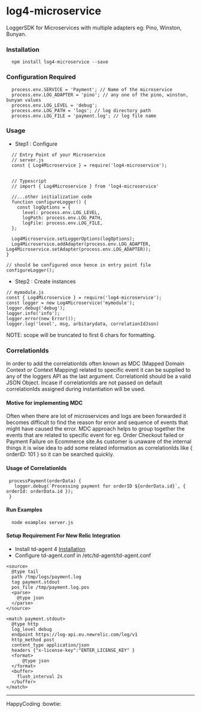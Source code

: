 # log4-microservice
LoggerSDK for Microservices with multiple adapters eg: Pino, Winston, Bunyan.

### Installation
```
  npm install log4-microservice --save
```

### Configuration Required
```
  process.env.SERVICE = 'Payment'; // Name of the microservice
  process.env.LOG_ADAPTER = 'pino'; // any one of the pino, winston, bunyan values
  process.env.LOG_LEVEL = 'debug';
  process.env.LOG_PATH = 'logs'; // log directory path
  process.env.LOG_FILE = 'payment.log'; // log file name
```

### Usage
- Step1 : Configure
```
  // Entry Point of your Microservice
  // server.js
  const { Log4Microservice } = require('log4-microservice');


  // Typescript
  // import { Log4Microservice } from 'log4-microservice'

  //...other initialization code
  function configureLogger() {
    const logOptions = {
      level: process.env.LOG_LEVEL,
      logPath: process.env.LOG_PATH,
      logFile: process.env.LOG_FILE,
  };

  Log4Microservice.setLoggerOptions(logOptions);
  Log4Microservice.addAdapter(process.env.LOG_ADAPTER, Log4Microservice.setAdapter(process.env.LOG_ADAPTER));
}

// should be configured once hence in entry point file
configureLogger();

```
- Step2 : Create instances
```
// mymodule.js
const { Log4Microservice } = require('log4-microservice');
const logger = new Log4Microservice('mymodule');
logger.debug('debug');
logger.info('info');
logger.error(new Error());
logger.log('level', msg, arbitarydata, correlationIdJson)
```

NOTE: scope will be truncated to first 6 chars for formatting.

### CorrelationIds
In order to add the correlationIds often known as MDC (Mapped Domain Context or Context Mapping) related to specific event it can be supplied to any of the loggers API as the last argument. CorrelationId should be a valid JSON Object. Incase if correlationIds are not passed on default correlationIds assigned during instantiation will be used.

#### Motive for implementing MDC
Often when there are lot of microservices and logs are been forwarded it becomes difficult to find the reason for error and sequence of events that might have caused the error. MDC approach helps to group together the events that are related to specific event for eg. Order Checkout failed or Payment Failure on Ecommerce site.As customer is unaware of the internal things it is wise idea to add some related information as correlationIds like { orderID: 101 } so it can be searched quickly.

#### Usage of CorrelationIds
```
 processPayment(orderData) {
   logger.debug(`Processing payment for orderID ${orderData.id}`, { orderId: orderData.id });
 }
```
#### Run Examples
```
  node examples server.js
```

#### Setup Requirement For New Relic Integration
- Install td-agent 4 [Installation](https://docs.fluentd.org/installation/install-by-deb)
- Configure td-agent.conf in /etc/td-agent/td-agent.conf

```
<source>
  @type tail
  path /tmp/logs/payment.log
  tag payment.stdout
  pos_file /tmp/payment.log.pos
  <parse>
    @type json
  </parse>
</source>

<match payment.stdout>
  @type http
  log_level debug
  endpoint https://log-api.eu.newrelic.com/log/v1
  http_method post
  content_type application/json
  headers {"x-license-key":"ENTER_LICENSE_KEY" }
  <format>
      @type json
  </format>
  <buffer>
    flush_interval 2s
  </buffer>
</match>
```

---
HappyCoding :bowtie:
